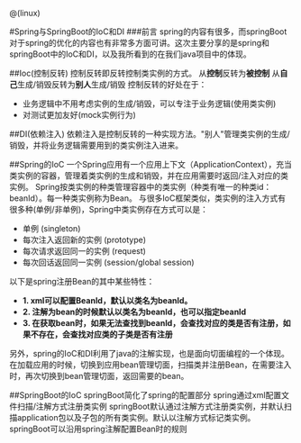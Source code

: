 @(linux)

#Spring与SpringBoot的IoC和DI
###前言
spring的内容有很多，而springBoot对于spring的优化的内容也有非常多方面可讲。这次主要分享的是spring和springBoot中的IoC和DI，以及我所看到的在我们java项目中的体现。

##Ioc(控制反转)
控制反转即反转控制类实例的方式。
从**控制**反转为**被控制**
从**自己**生成/销毁反转为**别人**生成/销毁
控制反转的好处在于：
- 业务逻辑中不用考虑实例的生成/销毁，可以专注于业务逻辑(使用类实例)
- 对测试更加友好(mock实例行为)

##DI(依赖注入)
依赖注入是控制反转的一种实现方法。"别人"管理类实例的生成/销毁，并将业务逻辑需要用到的类实例注入进来。

##Spring的IoC
一个Spring应用有一个应用上下文（ApplicationContext），充当类实例的容器，管理着类实例的生成和销毁，并在应用需要时返回/注入对应的类实例。
Spring按类实例的种类管理容器中的类实例（种类有唯一的种类id：beanId）。每一种类实例称为Bean。
与很多IoC框架类似，类实例的注入方式有很多种(单例/非单例)，Spring中类实例存在方式可以是：
- 单例 (singleton)
- 每次注入返回新的实例 (prototype)
- 每次请求返回同一的实例 (request)
- 每次回话返回同一实例 (session/global session)

以下是spring注册Bean的其中某些特性：
- **1. xml可以配置BeanId，默认以类名为beanId。**
- **2. 注解为bean的时候默认以类名为beanId，也可以指定beanId**
- **3. 在获取bean时，如果无法查找到beanId，会查找对应的类是否有注册，如果不存在，会查找对应类的子类是否有注册**

另外，spring的IoC和DI利用了java的注解实现，也是面向切面编程的一个体现。在加载应用的时候，切换到应用bean管理切面，扫描类并注册Bean，在需要注入时，再次切换到bean管理切面，返回需要的bean。

##SpringBoot的IoC
springBoot简化了spring的配置部分
spring通过xml配置文件扫描/注解方式注册类实例
springBoot默认通过注解方式注册类实例，并默认扫描application包以及子包的所有类实例。默认以注解方式标记类实例。
springBoot可以沿用spring注解配置Bean时的规则
